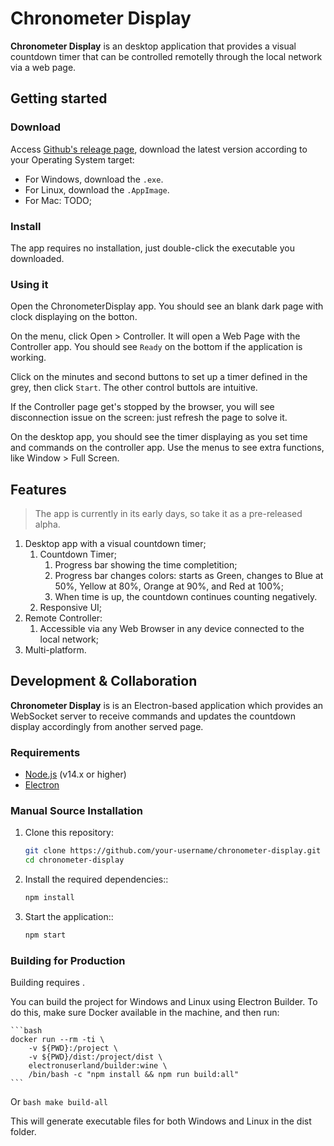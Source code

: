 # Chronometer Display

**Chronometer Display** is an desktop application that provides a visual countdown timer that can be controlled remotelly through the local network via a web page.

## Getting started

### Download

Access [Github's releage page](https://github.com/gustavovaliati/cron-display/releases), download the latest version according to your Operating System target:
* For Windows, download the `.exe`.
* For Linux, download the `.AppImage`.
* For Mac: TODO;

### Install

The app requires no installation, just double-click the executable you downloaded.

### Using it

Open the ChronometerDisplay app. You should see an blank dark page with clock displaying on the botton.

<pic>

On the menu, click Open > Controller. It will open a Web Page with the Controller app. You should see `Ready` on the bottom if the application is working.

Click on the minutes and second buttons to set up a timer defined in the grey, then click `Start`. The other control buttols are intuitive.

If the Controller page get's stopped by the browser, you will see disconnection issue on the screen: just refresh the page to solve it.

On the desktop app, you should see the timer displaying as you set time and commands on the controller app. Use the menus to see extra functions, like Window > Full Screen.

## Features

> The app is currently in its early days, so take it as a pre-released alpha.

1. Desktop app with a visual countdown timer;
   1. Countdown Timer;
      1. Progress bar showing the time completition;
      2. Progress bar changes colors: starts as Green, changes to Blue at 50%, Yellow at 80%, Orange at 90%, and Red at 100%;
      3. When time is up, the countdown continues counting negatively.
   2. Responsive UI;
2. Remote Controller:
   1. Accessible via any Web Browser in any device connected to the local network;
3. Multi-platform.

## Development & Collaboration

**Chronometer Display** is is an Electron-based application which provides an WebSocket server to receive commands and updates the countdown display accordingly from another served page.

### Requirements

- [Node.js](https://nodejs.org/) (v14.x or higher)
- [Electron](https://www.electronjs.org/)

### Manual Source Installation

1. Clone this repository:

    ```bash
    git clone https://github.com/your-username/chronometer-display.git
    cd chronometer-display
    ```
2. Install the required dependencies::

    ```bash
    npm install
    ```
3. Start the application::

    ```bash
    npm start
    ```

### Building for Production

Building requires .

You can build the project for Windows and Linux using Electron Builder. To do this, make sure Docker available in the machine, and then run:

    ```bash
    docker run --rm -ti \
		-v ${PWD}:/project \
		-v ${PWD}/dist:/project/dist \
		electronuserland/builder:wine \
		/bin/bash -c "npm install && npm run build:all"
    ```
Or 
    ```bash
    make build-all
    ```


This will generate executable files for both Windows and Linux in the dist folder.

